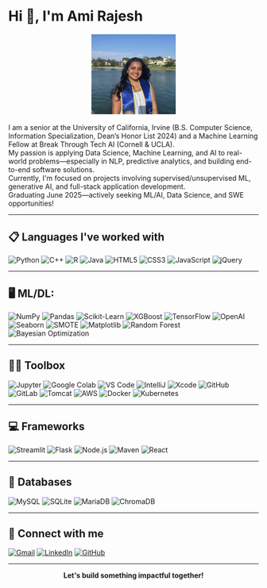 # Hi 👋, I'm Ami Rajesh

<p align="center">
  <img src="ami_profile.png" alt="Ami Rajesh" width="170" />
</p>

I am a senior at the University of California, Irvine (B.S. Computer Science, Information Specialization, Dean’s Honor List 2024) and a Machine Learning Fellow at Break Through Tech AI (Cornell & UCLA).  
My passion is applying Data Science, Machine Learning, and AI to real-world problems—especially in NLP, predictive analytics, and building end-to-end software solutions.  
Currently, I'm focused on projects involving supervised/unsupervised ML, generative AI, and full-stack application development.  
Graduating June 2025—actively seeking ML/AI, Data Science, and SWE opportunities!

---

## 📋 Languages I've worked with

![Python](https://img.shields.io/badge/-Python-3776AB?logo=python&logoColor=white)
![C++](https://img.shields.io/badge/-C++-00599C?logo=c%2b%2b&logoColor=white)
![R](https://img.shields.io/badge/-R-276DC3?logo=r&logoColor=white)
![Java](https://img.shields.io/badge/-Java-007396?logo=java&logoColor=white)
![HTML5](https://img.shields.io/badge/-HTML5-E34F26?logo=html5&logoColor=white)
![CSS3](https://img.shields.io/badge/-CSS3-1572B6?logo=css3&logoColor=white)
![JavaScript](https://img.shields.io/badge/-JavaScript-F7DF1E?logo=javascript&logoColor=black)
![jQuery](https://img.shields.io/badge/-jQuery-0769AD?logo=jquery&logoColor=white)

---

## 🖥️ ML/DL:

![NumPy](https://img.shields.io/badge/-NumPy-013243?logo=numpy&logoColor=white)
![Pandas](https://img.shields.io/badge/-Pandas-150458?logo=pandas&logoColor=white)
![Scikit-Learn](https://img.shields.io/badge/-scikit--learn-F7931E?logo=scikit-learn&logoColor=white)
![XGBoost](https://img.shields.io/badge/-XGBoost-00A651?logo=xgboost&logoColor=white)
![TensorFlow](https://img.shields.io/badge/-TensorFlow-FF6F00?logo=tensorflow&logoColor=white)
![OpenAI](https://img.shields.io/badge/-OpenAI-412991?logo=openai&logoColor=white)
![Seaborn](https://img.shields.io/badge/-Seaborn-3776AB?logo=python&logoColor=white)
![SMOTE](https://img.shields.io/badge/-SMOTE-15A303?style=flat)
![Matplotlib](https://img.shields.io/badge/-Matplotlib-11557C?logo=matplotlib&logoColor=white)
![Random Forest](https://img.shields.io/badge/-Random%20Forest-228B22?style=flat)
![Bayesian Optimization](https://img.shields.io/badge/-Bayesian%20Opt-1E90FF?style=flat)

---

## 👩‍💻 Toolbox

![Jupyter](https://img.shields.io/badge/-Jupyter-F37626?logo=jupyter&logoColor=white)
![Google Colab](https://img.shields.io/badge/-Google%20Colab-F9AB00?logo=googlecolab&logoColor=white)
![VS Code](https://img.shields.io/badge/-VS%20Code-007ACC?logo=visual-studio-code&logoColor=white)
![IntelliJ](https://img.shields.io/badge/-IntelliJ-000000?logo=intellij-idea&logoColor=white)
![Xcode](https://img.shields.io/badge/-Xcode-1575F9?logo=xcode&logoColor=white)
![GitHub](https://img.shields.io/badge/-GitHub-181717?logo=github&logoColor=white)
![GitLab](https://img.shields.io/badge/-GitLab-FC6D26?logo=gitlab&logoColor=white)
![Tomcat](https://img.shields.io/badge/-Tomcat-F8DC75?logo=apache-tomcat&logoColor=black)
![AWS](https://img.shields.io/badge/-AWS-FF9900?logo=amazonaws&logoColor=white)
![Docker](https://img.shields.io/badge/-Docker-2496ED?logo=docker&logoColor=white)
![Kubernetes](https://img.shields.io/badge/-Kubernetes-326CE5?logo=kubernetes&logoColor=white)

---

## 💻 Frameworks

![Streamlit](https://img.shields.io/badge/-Streamlit-FF4B4B?logo=streamlit&logoColor=white)
![Flask](https://img.shields.io/badge/-Flask-000000?logo=flask&logoColor=white)
![Node.js](https://img.shields.io/badge/-Node.js-339933?logo=node.js&logoColor=white)
![Maven](https://img.shields.io/badge/-Maven-C71A36?logo=apachemaven&logoColor=white)
![React](https://img.shields.io/badge/-React-61DAFB?logo=react&logoColor=black)

---

## 💾 Databases

![MySQL](https://img.shields.io/badge/-MySQL-4479A1?logo=mysql&logoColor=white)
![SQLite](https://img.shields.io/badge/-SQLite-003B57?logo=sqlite&logoColor=white)
![MariaDB](https://img.shields.io/badge/-MariaDB-003545?logo=mariadb&logoColor=white)
![ChromaDB](https://img.shields.io/badge/-ChromaDB-16C60C?style=flat)

---

## 💬 Connect with me

[![Gmail](https://img.shields.io/badge/Gmail-D14836?logo=gmail&logoColor=white)](mailto:amiarvee@gmail.com)
[![LinkedIn](https://img.shields.io/badge/LinkedIn-0077B5?logo=linkedin&logoColor=white)](https://linkedin.com/in/ami-rajesh)
[![GitHub](https://img.shields.io/badge/GitHub-181717?logo=github&logoColor=white)](https://github.com/Arajesh03)

---

<p align="center">
  <b>Let's build something impactful together!</b>
</p>
